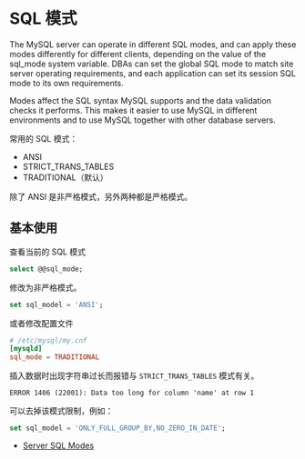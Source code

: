 # SQL 模式

The MySQL server can operate in different SQL modes, and can apply these modes differently for different clients, 
depending on the value of the sql_mode system variable. 
DBAs can set the global SQL mode to match site server operating requirements, 
and each application can set its session SQL mode to its own requirements.

Modes affect the SQL syntax MySQL supports and the data validation checks it performs. 
This makes it easier to use MySQL in different environments and to use MySQL together with other database servers.

常用的 SQL 模式：

- ANSI
- STRICT_TRANS_TABLES
- TRADITIONAL（默认）

除了 ANSI 是非严格模式，另外两种都是严格模式。

## 基本使用

查看当前的 SQL 模式

```sql
select @@sql_mode;
```

修改为非严格模式。

```sql
set sql_model = 'ANSI';
```

或者修改配置文件

```conf
# /etc/mysql/my.cnf
[mysqld]
sql_mode = TRADITIONAL
```

插入数据时出现字符串过长而报错与 `STRICT_TRANS_TABLES` 模式有关。

```
ERROR 1406 (22001): Data too long for column 'name' at row 1 
```

可以去掉该模式限制，例如：

```sql
set sql_model = 'ONLY_FULL_GROUP_BY,NO_ZERO_IN_DATE';
```

- [Server SQL Modes](https://dev.mysql.com/doc/refman/5.7/en/sql-mode.html#sql-mode-strict)
